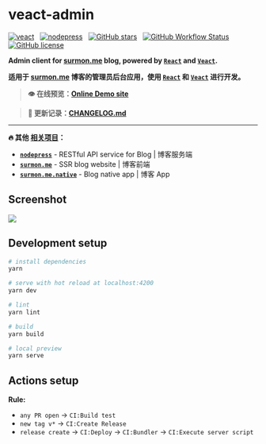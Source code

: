 # veact-admin

[![veact](https://img.shields.io/badge/WITH-VEACT-42a97a?style=for-the-badge&labelColor=35495d)](https://github.com/veactjs/veact)
&nbsp;
[![nodepress](https://img.shields.io/badge/NODE-PRESS-83BA2F?style=for-the-badge&labelColor=90C53F)](https://github.com/surmon-china/nodepress)
&nbsp;
[![GitHub stars](https://img.shields.io/github/stars/surmon-china/veact-admin.svg?style=for-the-badge)](https://github.com/surmon-china/veact-admin/stargazers)
&nbsp;
[![GitHub Workflow Status](https://img.shields.io/github/workflow/status/surmon-china/veact-admin/Deploy?label=deploy&style=for-the-badge)](https://github.com/surmon-china/veact-admin/actions?query=workflow:%22Deploy%22)
&nbsp;
[![GitHub license](https://img.shields.io/github/license/surmon-china/veact-admin.svg?style=for-the-badge)](https://github.com/surmon-china/veact-admin/blob/main/LICENSE)

**Admin client for [surmon.me](https://github.com/surmon-china/surmon.me) blog, powered by [`React`](https://github.com/facebook/react) and [`Veact`](https://github.com/veactjs/veact).**

**适用于 [surmon.me](https://github.com/surmon-china/surmon.me) 博客的管理员后台应用，使用 [`React`](https://github.com/facebook/react) 和 [`Veact`](https://github.com/veactjs/veact) 进行开发。**

> **👁 在线预览：[Online Demo site](https://github.surmon.me/veact-admin/)**

> **📝 更新记录：[CHANGELOG.md](https://github.com/surmon-china/veact-admin/blob/main/CHANGELOG.md#changelog)**

---

**🔥 其他 [相关项目](https://github.com/stars/surmon-china/lists/surmon-me)：**

- **[`nodepress`](https://github.com/surmon-china/nodepress)** - RESTful API service for Blog | 博客服务端
- **[`surmon.me`](https://github.com/surmon-china/surmon.me)** - SSR blog website | 博客前端
- **[`surmon.me.native`](https://github.com/surmon-china/surmon.me.native)** - Blog native app | 博客 App

## Screenshot

![](https://raw.githubusercontent.com/surmon-china/veact-admin/main/presses/thumbnail.png)

## Development setup

```bash
# install dependencies
yarn

# serve with hot reload at localhost:4200
yarn dev

# lint
yarn lint

# build
yarn build

# local preview
yarn serve
```

## Actions setup

**Rule:**

- `any PR open` → `CI:Build test`
- `new tag v*` → `CI:Create Release`
- `release create` → `CI:Deploy` → `CI:Bundler` → `CI:Execute server script`
